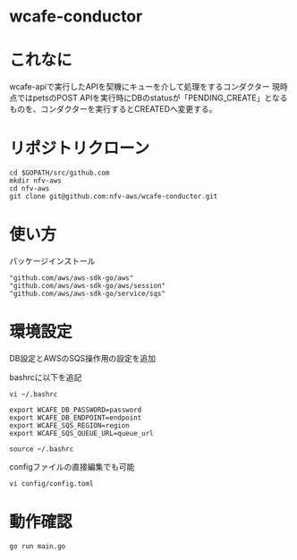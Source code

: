 # wcafe-conductor
# これなに
wcafe-apiで実行したAPIを契機にキューを介して処理をするコンダクター
現時点ではpetsのPOST APIを実行時にDBのstatusが「PENDING_CREATE」となるものを、コンダクターを実行するとCREATEDへ変更する。

# リポジトリクローン
```
cd $GOPATH/src/github.com
mkdir nfv-aws
cd nfv-aws
git clone git@github.com:nfv-aws/wcafe-conductor.git
```

# 使い方
パッケージインストール
```
"github.com/aws/aws-sdk-go/aws"
"github.com/aws/aws-sdk-go/aws/session"
"github.com/aws/aws-sdk-go/service/sqs"
```
# 環境設定
DB設定とAWSのSQS操作用の設定を追加

bashrcに以下を追記

```
vi ~/.bashrc

export WCAFE_DB_PASSWORD=password
export WCAFE_DB_ENDPOINT=endpoint
export WCAFE_SQS_REGION=region
export WCAFE_SQS_QUEUE_URL=queue_url

source ~/.bashrc
```
configファイルの直接編集でも可能
```
vi config/config.toml
```

# 動作確認
```
go run main.go
```
